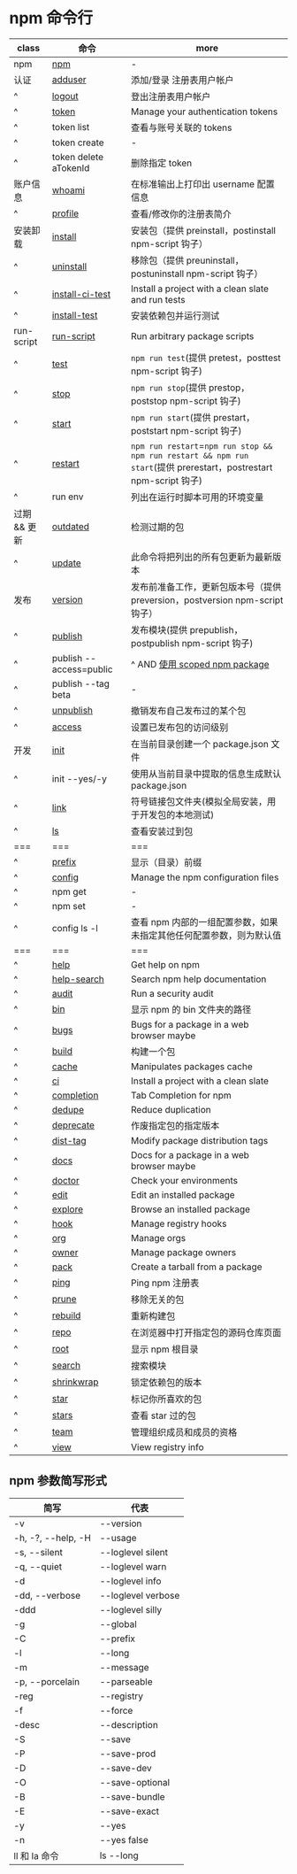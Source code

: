 # npm 命令行

| class        | 命令                                                        | more                                                                                                               |
| ------------ | ----------------------------------------------------------- | ------------------------------------------------------------------------------------------------------------------ |
| npm          | [npm](https://www.npmjs.cn/cli/npm)                         | -                                                                                                                  |
| 认证         | [adduser](https://www.npmjs.cn/cli/adduser)                 | 添加/登录 注册表用户帐户                                                                                           |
| ^            | [logout](https://www.npmjs.cn/cli/logout)                   | 登出注册表用户帐户                                                                                                 |
| ^            | [token](https://www.npmjs.cn/cli/token)                     | Manage your authentication tokens                                                                                  |
| ^            | token list                                                  | 查看与账号关联的 tokens                                                                                            |
| ^            | token create                                                | -                                                                                                                  |
| ^            | token delete aTokenId                                       | 删除指定 token                                                                                                     |
| 账户信息     | [whoami](https://www.npmjs.cn/cli/whoami)                   | 在标准输出上打印出 username 配置信息                                                                               |
| ^            | [profile](https://www.npmjs.cn/cli/profile)                 | 查看/修改你的注册表简介                                                                                            |
| 安装卸载     | [install](https://www.npmjs.cn/cli/install)                 | 安装包（提供 preinstall，postinstall npm-script 钩子）                                                             |
| ^            | [uninstall](https://www.npmjs.cn/cli/uninstall)             | 移除包（提供 preuninstall，postuninstall npm-script 钩子）                                                         |
| ^            | [install-ci-test](https://www.npmjs.cn/cli/install-ci-test) | Install a project with a clean slate and run tests                                                                 |
| ^            | [install-test](https://www.npmjs.cn/cli/install-test)       | 安装依赖包并运行测试                                                                                               |
| run-script   | [run-script](https://www.npmjs.cn/cli/run-script)           | Run arbitrary package scripts                                                                                      |
| ^            | [test](https://www.npmjs.cn/cli/test)                       | `npm run test`(提供 pretest，posttest npm-script 钩子)                                                             |
| ^            | [stop](https://www.npmjs.cn/cli/stop)                       | `npm run stop`(提供 prestop，poststop npm-script 钩子)                                                             |
| ^            | [start](https://www.npmjs.cn/cli/start)                     | `npm run start`(提供 prestart，poststart npm-script 钩子)                                                          |
| ^            | [restart](https://www.npmjs.cn/cli/restart)                 | `npm run restart`=`npm run stop && npm run restart && npm run start`(提供 prerestart，postrestart npm-script 钩子) |
| ^            | run env                                                     | 列出在运行时脚本可用的环境变量                                                                                     |
| 过期 && 更新 | [outdated](https://www.npmjs.cn/cli/outdated)               | 检测过期的包                                                                                                       |
| ^            | [update](https://www.npmjs.cn/cli/update)                   | 此命令将把列出的所有包更新为最新版本                                                                               |
| 发布         | [version](https://www.npmjs.cn/cli/version)                 | 发布前准备工作，更新包版本号（提供 preversion，postversion npm-script 钩子）                                       |
| ^            | [publish](https://www.npmjs.cn/cli/publish)                 | 发布模块(提供 prepublish，postpublish npm-script 钩子)                                                             | \  |
| ^            | publish --access=public                                     | ^ AND [使用 scoped npm package](http://blog.gejiawen.com/2017/08/10/working-with-scoped-packages/)                 |
| ^            | publish --tag beta                                          | -                                                                                                                  |
| ^            | [unpublish](https://www.npmjs.cn/cli/unpublish)             | 撤销发布自己发布过的某个包                                                                                         |
| ^            | [access](https://www.npmjs.cn/cli/access)                   | 设置已发布包的访问级别                                                                                             |
| 开发         | [init](https://www.npmjs.cn/cli/init)                       | 在当前目录创建一个 package.json 文件                                                                               |
| ^            | init --yes/-y                                               | 使用从当前目录中提取的信息生成默认 package.json                                                                    |
| ^            | [link](https://www.npmjs.cn/cli/link)                       | 符号链接包文件夹(模拟全局安装，用于开发包的本地测试)                                                               |
| ^            | [ls](https://www.npmjs.cn/cli/ls)                           | 查看安装过到包                                                                                                     |
| ===          | ===                                                         | ===                                                                                                                |
| ^            | [prefix](https://www.npmjs.cn/cli/prefix)                   | 显示（目录）前缀                                                                                                   |
| ^            | [config](https://www.npmjs.cn/cli/config)                   | Manage the npm configuration files                                                                                 |
| ^            | npm get                                                     | -                                                                                                                  |
| ^            | npm set                                                     | -                                                                                                                  |
| ^            | config ls -l                                                | 查看 npm 内部的一组配置参数，如果未指定其他任何配置参数，则为默认值                                                |
| ===          | ===                                                         | ===                                                                                                                |
| ^            | [help](https://www.npmjs.cn/cli/help)                       | Get help on npm                                                                                                    |
| ^            | [help-search](help-https://www.npmjs.cn/cli/search)         | Search npm help documentation                                                                                      |
| ^            | [audit](https://www.npmjs.cn/cli/audit)                     | Run a security audit                                                                                               |
| ^            | [bin](https://www.npmjs.cn/cli/bin)                         | 显示 npm 的 bin 文件夹的路径                                                                                       |
| ^            | [bugs](https://www.npmjs.cn/cli/bugs)                       | Bugs for a package in a web browser maybe                                                                          |
| ^            | [build](https://www.npmjs.cn/cli/build)                     | 构建一个包                                                                                                         |
| ^            | [cache](https://www.npmjs.cn/cli/cache)                     | Manipulates packages cache                                                                                         |
| ^            | [ci](https://www.npmjs.cn/cli/ci)                           | Install a project with a clean slate                                                                               |
| ^            | [completion](https://www.npmjs.cn/cli/completion)           | Tab Completion for npm                                                                                             |
| ^            | [dedupe](https://www.npmjs.cn/cli/dedupe)                   | Reduce duplication                                                                                                 |
| ^            | [deprecate](https://www.npmjs.cn/cli/deprecate)             | 作废指定包的指定版本                                                                                               |
| ^            | [dist-tag](https://www.npmjs.cn/cli/dist-tag/)              | Modify package distribution tags                                                                                   |
| ^            | [docs](https://www.npmjs.cn/cli/docs)                       | Docs for a package in a web browser maybe                                                                          |
| ^            | [doctor](https://www.npmjs.cn/cli/doctor)                   | Check your environments                                                                                            |
| ^            | [edit](https://www.npmjs.cn/cli/edit)                       | Edit an installed package                                                                                          |
| ^            | [explore](https://www.npmjs.cn/cli/explore)                 | Browse an installed package                                                                                        |
| ^            | [hook](https://www.npmjs.cn/cli/hook)                       | Manage registry hooks                                                                                              |
| ^            | [org](https://www.npmjs.cn/cli/org)                         | Manage orgs                                                                                                        |
| ^            | [owner](https://www.npmjs.cn/cli/owner)                     | Manage package owners                                                                                              |
| ^            | [pack](https://www.npmjs.cn/cli/pack)                       | Create a tarball from a package                                                                                    |
| ^            | [ping](https://www.npmjs.cn/cli/ping)                       | Ping npm 注册表                                                                                                    |
| ^            | [prune](https://www.npmjs.cn/cli/prune)                     | 移除无关的包                                                                                                       |
| ^            | [rebuild](https://www.npmjs.cn/cli/rebuild)                 | 重新构建包                                                                                                         |
| ^            | [repo](https://www.npmjs.cn/cli/repo)                       | 在浏览器中打开指定包的源码仓库页面                                                                                 |
| ^            | [root](https://www.npmjs.cn/cli/root)                       | 显示 npm 根目录                                                                                                    |
| ^            | [search](https://www.npmjs.cn/cli/search)                   | 搜索模块                                                                                                           |
| ^            | [shrinkwrap](https://www.npmjs.cn/cli/shrinkwrap)           | 锁定依赖包的版本                                                                                                   |
| ^            | [star](https://www.npmjs.cn/cli/star)                       | 标记你所喜欢的包                                                                                                   |
| ^            | [stars](https://www.npmjs.cn/cli/stars)                     | 查看 star 过的包                                                                                                   |
| ^            | [team](https://www.npmjs.cn/cli/team)                       | 管理组织成员和成员的资格                                                                                           |
| ^            | [view](https://www.npmjs.cn/cli/view)                       | View registry info                                                                                                 |

## npm 参数简写形式

| 简写               | 代表               |
| ------------------ | ------------------ |
| -v                 | --version          |
| -h, -?, --help, -H | --usage            |
| -s, --silent       | --loglevel silent  |
| -q, --quiet        | --loglevel warn    |
| -d                 | --loglevel info    |
| -dd, --verbose     | --loglevel verbose |
| -ddd               | --loglevel silly   |
| -g                 | --global           |
| -C                 | --prefix           |
| -l                 | --long             |
| -m                 | --message          |
| -p, --porcelain    | --parseable        |
| -reg               | --registry         |
| -f                 | --force            |
| -desc              | --description      |
| -S                 | --save             |
| -P                 | --save-prod        |
| -D                 | --save-dev         |
| -O                 | --save-optional    |
| -B                 | --save-bundle      |
| -E                 | --save-exact       |
| -y                 | --yes              |
| -n                 | --yes false        |
| ll 和 la 命令      | ls --long          |
